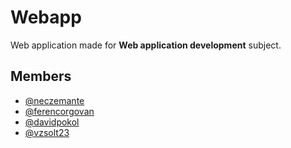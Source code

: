 # Webapp

Web application made for **Web application development** subject.

## Members

- [@neczemante](https://www.github.com/neczemate)
- [@ferencorgovan](https://www.github.com/ferencorgovan)
- [@davidpokol](https://www.github.com/davidpokol)
- [@vzsolt23](https://www.github.com/VZsolt23)
